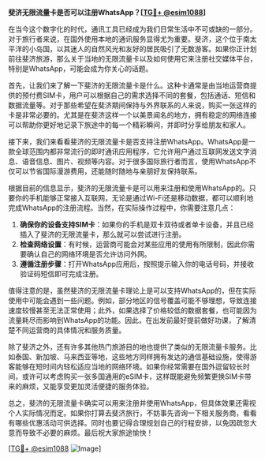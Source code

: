 **斐济无限流量卡是否可以注册WhatsApp？[[TG💪+ @esim1088](https://t.me/s/esim1088)]**

在当今这个数字化的时代，通讯工具已经成为我们日常生活中不可或缺的一部分。对于旅行者来说，在国外使用本地的通讯服务显得尤为重要。斐济，这个位于南太平洋的小岛国，以其迷人的自然风光和友好的居民吸引了无数游客。如果你正计划前往斐济旅游，那么关于当地的无限流量卡以及如何使用它来注册社交媒体平台，特别是WhatsApp，可能会成为你关心的话题。

首先，让我们来了解一下斐济的无限流量卡是什么。这种卡通常是由当地运营商提供的预付费SIM卡，用户可以根据自己的需求选择不同的套餐，包括通话、短信和数据流量等。对于那些希望在斐济期间保持与外界联系的人来说，购买一张这样的卡是非常必要的。尤其是在斐济这样一个以美景闻名的地方，拥有稳定的网络连接可以帮助你更好地记录下旅途中的每一个精彩瞬间，并即时分享给朋友和家人。

接下来，我们来看看斐济的无限流量卡是否支持注册WhatsApp。WhatsApp是一款全球范围内都非常流行的即时通讯应用程序，它允许用户通过互联网发送文字消息、语音信息、图片、视频等内容。对于很多国际旅行者而言，使用WhatsApp不仅可以节省国际漫游费用，还能随时随地与亲朋好友保持联系。

根据目前的信息显示，斐济的无限流量卡是可以用来注册和使用WhatsApp的。只要你的手机能够正常接入互联网，无论是通过Wi-Fi还是移动数据，都可以顺利地完成WhatsApp的注册流程。当然，在实际操作过程中，你需要注意几点：

1. **确保你的设备支持SIM卡**：如果你的手机是双卡双待或者单卡设备，并且已经插入了斐济的无限流量卡，那么就可以尝试进行注册。
2. **检查网络设置**：有时候，运营商可能会对某些应用的使用有所限制，因此你需要确认自己的网络环境是否允许访问外网。
3. **遵循注册步骤**：打开WhatsApp应用后，按照提示输入你的电话号码，并接收验证码短信即可完成注册。

值得注意的是，虽然斐济的无限流量卡理论上是可以支持WhatsApp的，但在实际使用中可能会遇到一些问题。例如，部分地区的信号覆盖可能不够理想，导致连接速度较慢甚至无法正常使用；此外，如果选择了价格较低的数据套餐，也可能因为流量耗尽而影响到WhatsApp的功能。因此，在出发前最好提前做好功课，了解清楚不同运营商的具体情况和服务质量。

除了斐济之外，还有许多其他热门旅游目的地也提供了类似的无限流量卡服务。比如泰国、新加坡、马来西亚等地，这些地方同样拥有发达的通信基础设施，使得游客能够在短时间内轻松适应当地的网络环境。如果你经常需要在国外逗留较长时间，或许可以考虑购买一张多国通用的eSIM卡，这样既能避免频繁更换SIM卡带来的麻烦，又能享受更加灵活便捷的服务体验。

总之，斐济的无限流量卡确实可以用来注册并使用WhatsApp，但具体效果还需视个人实际情况而定。如果你打算去斐济旅行，不妨事先咨询一下相关服务商，看看有哪些优惠活动可供选择。同时也要记得合理规划自己的行程安排，以免因疏忽大意而导致不必要的麻烦。最后祝大家旅途愉快！

[[TG💪+ @esim1088](https://t.me/s/esim1088) ![Image](https://i.postimg.cc/4NQfJmqS/Snipaste-2025-05-13-00-14-12.png)]